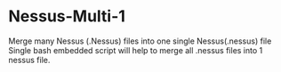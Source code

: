 # Nessus-Multi-1
Merge many Nessus (.Nessus) files  into one single Nessus(.nessus) file
Single bash embedded script will help to merge all .nessus files into 1 nessus file.


